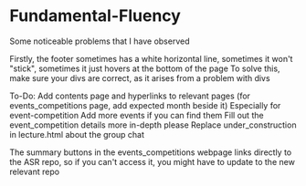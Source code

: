 # Fundamental-Fluency

Some noticeable problems that I have observed

Firstly, the footer sometimes has a white horizontal line, sometimes it won't "stick", sometimes it just hovers at the bottom of the page
To solve this, make sure your divs are correct, as it arises from a problem with divs

To-Do:
Add contents page and hyperlinks to relevant pages (for events_competitions page, add expected month beside it)
    Especially for event-competition
Add more events if you can find them
Fill out the event_competition details more in-depth please
Replace under_construction in lecture.html about the group chat

The summary buttons in the events_competitions webpage links directly to the ASR repo, so if you can't access it, you might have to update to the new relevant repo

